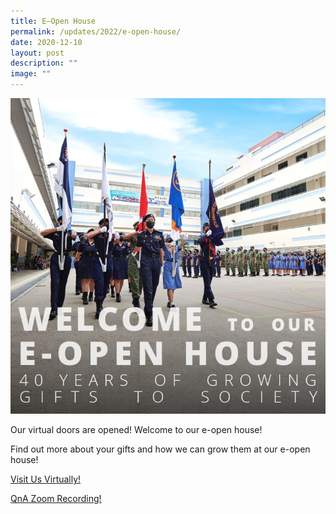 ```yaml
---
title: E–Open House
permalink: /updates/2022/e-open-house/
date: 2020-12-10
layout: post
description: ""
image: ""
---
```



![](/images/eopenhouse-2022-Square-768x770.jpeg)


Our virtual doors are opened! Welcome to our e-open house!

Find out more about your gifts and how we can grow them at our e-open house!

[Visit Us Virtually!](/e-open-house-2022/welcome/)

[QnA Zoom Recording!](https://www.youtube.com/watch?v=JDRd2GxDssc&feature=youtu.be)